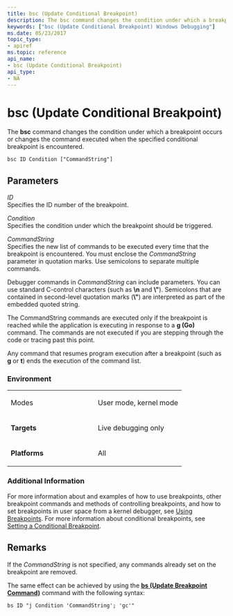 ```yaml
---
title: bsc (Update Conditional Breakpoint)
description: The bsc command changes the condition under which a breakpoint occurs or changes the command executed when the specified conditional breakpoint is encountered.
keywords: ["bsc (Update Conditional Breakpoint) Windows Debugging"]
ms.date: 05/23/2017
topic_type:
- apiref
ms.topic: reference
api_name:
- bsc (Update Conditional Breakpoint)
api_type:
- NA
---
```


# bsc (Update Conditional Breakpoint)


The **bsc** command changes the condition under which a breakpoint occurs or changes the command executed when the specified conditional breakpoint is encountered.

```dbgcmd
bsc ID Condition ["CommandString"] 
```

## <span id="Parameters"></span><span id="parameters"></span><span id="PARAMETERS"></span>Parameters


<span id="_______ID______"></span><span id="_______id______"></span> *ID*   
Specifies the ID number of the breakpoint.

<span id="_______Condition______"></span><span id="_______condition______"></span><span id="_______CONDITION______"></span> *Condition*   
Specifies the condition under which the breakpoint should be triggered.

<span id="_______CommandString______"></span><span id="_______commandstring______"></span><span id="_______COMMANDSTRING______"></span> *CommandString*   
Specifies the new list of commands to be executed every time that the breakpoint is encountered. You must enclose the *CommandString* parameter in quotation marks. Use semicolons to separate multiple commands.

Debugger commands in *CommandString* can include parameters. You can use standard C-control characters (such as **\\n** and **\\"**). Semicolons that are contained in second-level quotation marks (**\\"**) are interpreted as part of the embedded quoted string.

The CommandString commands are executed only if the breakpoint is reached while the application is executing in response to a **g (Go)** command. The commands are not executed if you are stepping through the code or tracing past this point.

Any command that resumes program execution after a breakpoint (such as **g** or **t**) ends the execution of the command list.

### <span id="Environment"></span><span id="environment"></span><span id="ENVIRONMENT"></span>Environment

<table>
<colgroup>
<col width="50%" />
<col width="50%" />
</colgroup>
<tbody>
<tr class="odd">
<td align="left"><p>M<strong></strong>odes</p></td>
<td align="left"><p>User mode, kernel mode</p></td>
</tr>
<tr class="even">
<td align="left"><p><strong>Targets</strong></p></td>
<td align="left"><p>Live debugging only</p></td>
</tr>
<tr class="odd">
<td align="left"><p><strong>Platforms</strong></p></td>
<td align="left"><p>All</p></td>
</tr>
</tbody>
</table>

 

### <span id="Additional_Information"></span><span id="additional_information"></span><span id="ADDITIONAL_INFORMATION"></span>Additional Information

For more information about and examples of how to use breakpoints, other breakpoint commands and methods of controlling breakpoints, and how to set breakpoints in user space from a kernel debugger, see [Using Breakpoints](using-breakpoints.md). For more information about conditional breakpoints, see [Setting a Conditional Breakpoint](setting-a-conditional-breakpoint.md).

## Remarks

If the *CommandString* is not specified, any commands already set on the breakpoint are removed.

The same effect can be achieved by using the [**bs (Update Breakpoint Command)**](bs--update-breakpoint-command-.md) command with the following syntax:

```dbgcmd
bs ID "j Condition 'CommandString'; 'gc'"
```

 

 





